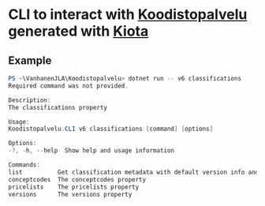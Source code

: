# CLI to interact with [Koodistopalvelu](https://koodistopalvelu.kanta.fi/codeserver/) generated with [Kiota](https://learn.microsoft.com/en-us/openapi/kiota/overview)

## Example

```powershell
PS ~\VanhanenJLA\Koodistopalvelu> dotnet run -- v6 classifications
Required command was not provided.

Description:
The classifications property

Usage:
Koodistopalvelu.CLI v6 classifications [command] [options]

Options:
-?, -h, --help  Show help and usage information

Commands:
list          Get classification metadata with default version info and links to classification versions.
conceptcodes  The conceptcodes property
pricelists    The pricelists property
versions      The versions property
```
